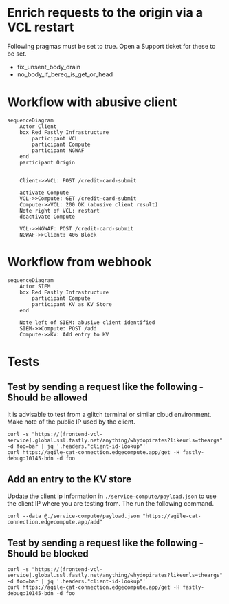 # Enrich requests to the origin via a VCL restart

Following pragmas must be set to true. Open a Support ticket for these to be set.
* fix_unsent_body_drain
* no_body_if_bereq_is_get_or_head

# Workflow with abusive client
```mermaid
sequenceDiagram
    Actor Client
    box Red Fastly Infrastructure
        participant VCL
        participant Compute
        participant NGWAF
    end
    participant Origin
    
    
    Client->>VCL: POST /credit-card-submit

    activate Compute
    VCL->>Compute: GET /credit-card-submit
    Compute->>VCL: 200 OK (abusive client result)
    Note right of VCL: restart
    deactivate Compute

    VCL->>NGWAF: POST /credit-card-submit
    NGWAF->>Client: 406 Block
```

# Workflow from webhook
```mermaid
sequenceDiagram
    Actor SIEM
    box Red Fastly Infrastructure
        participant Compute
        participant KV as KV Store
    end    

    Note left of SIEM: abusive client identified
    SIEM->>Compute: POST /add
    Compute->>KV: Add entry to KV

```

# Tests

## Test by sending a request like the following - Should be allowed

It is advisable to test from a glitch terminal or similar cloud environment. Make note of the public IP used by the client.

```
curl -s "https://[frontend-vcl-service].global.ssl.fastly.net/anything/whydopirates?likeurls=theargs" -d foo=bar | jq '.headers."client-id-lookup"'
curl https://agile-cat-connection.edgecompute.app/get -H fastly-debug:10145-bdn -d foo
```



## Add an entry to the KV store
Update the client ip information in `./service-compute/payload.json` to use the client IP where you are testing from. The run the following command.

```
curl --data @./service-compute/payload.json "https://agile-cat-connection.edgecompute.app/add"
```

## Test by sending a request like the following - Should be blocked

```
curl -s "https://[frontend-vcl-service].global.ssl.fastly.net/anything/whydopirates?likeurls=theargs" -d foo=bar | jq '.headers."client-id-lookup"'
curl https://agile-cat-connection.edgecompute.app/get -H fastly-debug:10145-bdn -d foo
```
